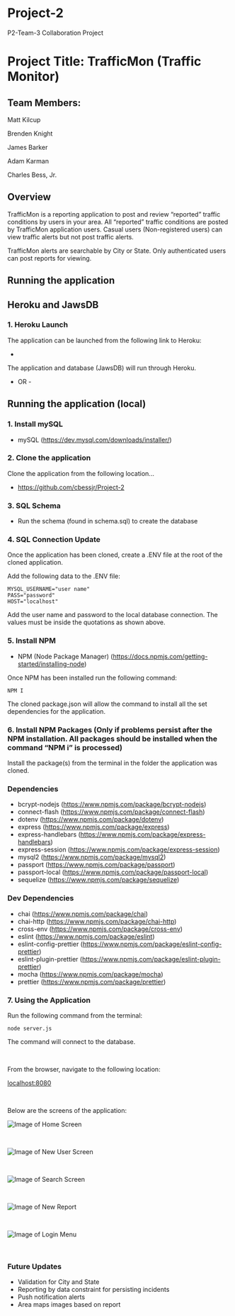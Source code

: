 # Project-2
P2-Team-3 Collaboration Project

# Project Title: TrafficMon (Traffic Monitor)

## Team Members:


Matt Kilcup <p>
Brenden Knight <p>
James Barker <p>
Adam Karman <p>
Charles Bess, Jr.


## Overview

TrafficMon is a reporting application to post and review “reported” traffic conditions by users in your area. All “reported” traffic conditions are posted by TrafficMon application users. Casual users (Non-registered users) can view traffic alerts but not post traffic alerts.

TrafficMon alerts are searchable by City or State. Only authenticated users can post reports for viewing.


## Running the application

## Heroku and JawsDB


### 1. Heroku Launch

The application can be launched from the following link to Heroku:

- 

The application and database (JawsDB) will run through Heroku.


- OR - 




## Running the application (local)


### 1. Install mySQL

- mySQL (https://dev.mysql.com/downloads/installer/)


### 2. Clone the application

Clone the application from the following location... 

- https://github.com/cbessjr/Project-2


### 3. SQL Schema

- Run the schema (found in schema.sql) to create the database
   
 
### 4. SQL Connection Update
 
Once the application has been cloned, create a .ENV file at the root of the cloned application. 

Add the following data to the .ENV file:

```
MYSQL_USERNAME="user name"
PASS="password"
HOST="localhost"
```

Add the user name and password to the local database connection. The values must be inside the quotations as shown above.


### 5. Install NPM

- NPM (Node Package Manager) (https://docs.npmjs.com/getting-started/installing-node)

Once NPM has been installed run the following command:

```NPM I``` 

The cloned package.json will allow the command to install all the set dependencies for the application. 


### 6. Install NPM Packages (Only if problems persist after the NPM installation. All packages should be installed when the command “NPM i” is processed)

Install the package(s) from the terminal in the folder the application was cloned.

### Dependencies

- bcrypt-nodejs (https://www.npmjs.com/package/bcrypt-nodejs)
- connect-flash (https://www.npmjs.com/package/connect-flash)
- dotenv (https://www.npmjs.com/package/dotenv)
- express (https://www.npmjs.com/package/express)
- express-handlebars (https://www.npmjs.com/package/express-handlebars)
- express-session (https://www.npmjs.com/package/express-session)
- mysql2 (https://www.npmjs.com/package/mysql2)
- passport (https://www.npmjs.com/package/passport)
- passport-local (https://www.npmjs.com/package/passport-local)
- sequelize (https://www.npmjs.com/package/sequelize)


### Dev Dependencies

- chai (https://www.npmjs.com/package/chai)
- chai-http (https://www.npmjs.com/package/chai-http)
- cross-env (https://www.npmjs.com/package/cross-env)
- eslint (https://www.npmjs.com/package/eslint)
- eslint-config-prettier (https://www.npmjs.com/package/eslint-config-prettier)
- eslint-plugin-prettier (https://www.npmjs.com/package/eslint-plugin-prettier)
- mocha (https://www.npmjs.com/package/mocha)
- prettier (https://www.npmjs.com/package/prettier)

 
### 7. Using the Application
 
Run the following command from the terminal:

```node server.js```

The command will connect to the database.

<br>

From the browser, navigate to the following location:

[localhost:8080](http:\\localhost:8080)

<br>
  
Below are the screens of the application:




![Image of Home Screen](https://github.com/cbessjr/Project-3/blob/master/client/public/img/Home_Screen.png)


<br>

![Image of New User Screen](https://github.com/cbessjr/Project-3/blob/master/client/public/img/NewUser_Screen.png)

<br>

![Image of Search Screen](https://github.com/cbessjr/Project-3/blob/master/client/public/img/Search_Screen.png)

<br>

![Image of New Report](https://github.com/cbessjr/Project-3/blob/master/client/public/img/NewReport_Screen.png)

<br>

![Image of Login Menu](https://github.com/cbessjr/Project-3/blob/master/client/public/img/Login_Screen.png)

<br>



  
### Future Updates
  
- Validation for City and State
- Reporting by data constraint for persisting incidents
- Push notification alerts
- Area maps images based on report

